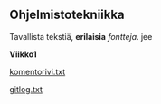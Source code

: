 ## Ohjelmistotekniikka 
Tavallista tekstiä, **erilaisia** *fontteja*.
jee

**Viikko1**

[komentorivi.txt](https://github.com/ElisaMero/ot_harjoitustyo/blob/master/laskarit/viikko1/komentorivi.txt)

[gitlog.txt](https://github.com/ElisaMero/ot_harjoitustyo/blob/master/laskarit/viikko1/gitlog.txt)
